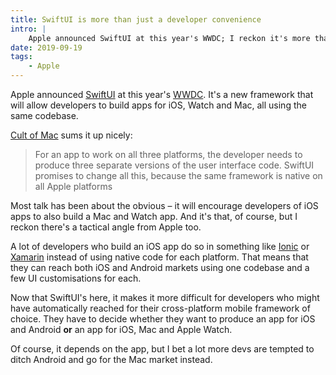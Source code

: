 ```yaml
---
title: SwiftUI is more than just a developer convenience
intro: |
    Apple announced SwiftUI at this year's WWDC; I reckon it's more than just a developer convenience – it's a tactical move on Apple's part.
date: 2019-09-19
tags:
    - Apple
---
```


Apple announced [SwiftUI](https://www.cultofmac.com/629988/swiftui-wwdc-2019/) at this year's [WWDC](/blog/wwdc-2019-roundup). It's a new framework that will allow developers to build apps for iOS, Watch and Mac, all using the same codebase.

[Cult of Mac](https://www.cultofmac.com/629988/swiftui-wwdc-2019/) sums it up nicely:

> For an app to work on all three platforms, the developer needs to produce three separate versions of the user interface code. SwiftUI promises to change all this, because the same framework is native on all Apple platforms

Most talk has been about the obvious – it will encourage developers of iOS apps to also build a Mac and Watch app. And it's that, of course, but I reckon there's a tactical angle from Apple too.

A lot of developers who build an iOS app do so in something like [Ionic](https://ionicframework.com) or [Xamarin](https://dotnet.microsoft.com/apps/xamarin) instead of using native code for each platform. That means that they can reach both iOS and Android markets using one codebase and a few UI customisations for each.

Now that SwiftUI's here, it makes it more difficult for developers who might have automatically reached for their cross-platform mobile framework of choice. They have to decide whether they want to produce an app for iOS and Android **or** an app for iOS, Mac and Apple Watch.

Of course, it depends on the app, but I bet a lot more devs are tempted to ditch Android and go for the Mac market instead.
